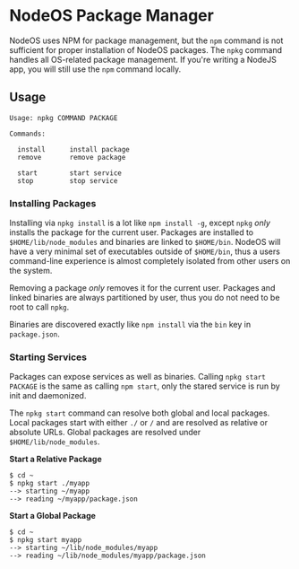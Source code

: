 # NodeOS Package Manager

NodeOS uses NPM for package management, 
but the `npm` command is not sufficient for proper installation of NodeOS packages. 
The `npkg` command handles all OS-related package management.
If you're writing a NodeJS app, you will still use the `npm` command locally.

## Usage

```
Usage: npkg COMMAND PACKAGE

Commands:
  
  install      install package
  remove       remove package
  
  start        start service
  stop         stop service
```

### Installing Packages

Installing via `npkg install` is a lot like `npm install -g`,
except `npkg` *only* installs the package for the current user.
Packages are installed to `$HOME/lib/node_modules` and binaries are linked to `$HOME/bin`.
NodeOS will have a very minimal set of executables outside of `$HOME/bin`,
thus a users command-line experience is almost completely isolated from other users on the system.

Removing a package *only* removes it for the current user.
Packages and linked binaries are always partitioned by user,
thus you do not need to be root to call `npkg`.

Binaries are discovered exactly like `npm install` via the `bin` key in `package.json`.

### Starting Services

Packages can expose services as well as binaries.
Calling `npkg start PACKAGE` is the same as calling `npm start`,
only the stared service is run by init and daemonized.

The `npkg start` command can resolve both global and local packages.
Local packages start with either `./` or `/` and are resolved as relative or absolute URLs.
Global packages are resolved under `$HOME/lib/node_modules`.

**Start a Relative Package**
```
$ cd ~
$ npkg start ./myapp
--> starting ~/myapp
--> reading ~/myapp/package.json
```

**Start a Global Package**
```
$ cd ~
$ npkg start myapp
--> starting ~/lib/node_modules/myapp
--> reading ~/lib/node_modules/myapp/package.json
```
